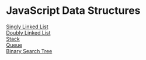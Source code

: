 # JavaScript Data Structures

[Singly Linked List](/singly-linked-list/singly-linked-list.js)\
[Doubly Linked List](/doubly-linked-list/doubly-linked-list.js)\
[Stack](/stack/)\
[Queue](/queue/)\
[Binary Search Tree](/binaray-search-tree/binary-search-tree.js)
